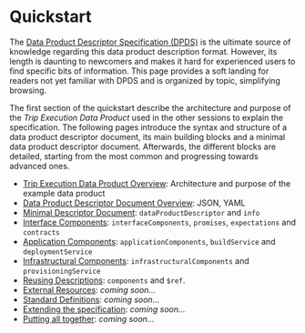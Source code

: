 # Quickstart

The [Data Product Descriptor Specification (DPDS)](../references/specifications/README.md)  is the ultimate source of knowledge regarding this data product description format. However, its length is daunting to newcomers and makes it hard for experienced users to find specific bits of information. This page provides a soft landing for readers not yet familiar with DPDS and is organized by topic, simplifying browsing.

The first section of the quickstart describe the architecture and purpose of the *Trip Execution Data Product* used in the other sessions to explain the specification.
The following pages introduce the syntax and structure of a data product descriptor document, its main building blocks and a minimal data product descriptor document. Afterwards, the different blocks are detailed, starting from the most common and progressing towards advanced ones. 

- [Trip Execution Data Product Overview](./exmple.md): Architecture and purpose of the example data product
- [Data Product Descriptor Document Overview](./overview.md): JSON, YAML
- [Minimal Descriptor Document](./overview.md): `dataProductDescriptor` and `info`
- [Interface Components](./interface.md): `interfaceComponents`, `promises`, `expectations` and `contracts`
- [Application Components](./application.md): `applicationComponents`, `buildService` and `deploymentService`
- [Infrastructural Components](./infrastructure.md): `infrastructuralComponents` and  `provisioningService`
- [Reusing Descriptions](./components.md): `components` and `$ref`.
- [External Resources](./resources): *coming soon...*
- [Standard Definitions](./definitions): *coming soon...*
- [Extending the specification](./extensions): *coming soon...*
- [Putting all together](./extensions): *coming soon...*

